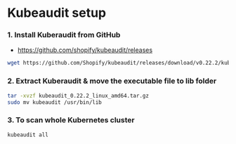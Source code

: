# Kubeaudit setup

### 1. Install Kuberaudit from GitHub

- https://github.com/shopify/kubeaudit/releases

```sh
wget https://github.com/Shopify/kubeaudit/releases/download/v0.22.2/kubeaudit_0.22.2_linux_amd64.tar.gz
```

### 2. Extract Kuberaudit & move the executable file to lib folder

```sh
tar -xvzf kubeaudit_0.22.2_linux_amd64.tar.gz
sudo mv kubeaudit /usr/bin/lib
```

### 3. To scan whole Kubernetes cluster

```sh
kubeaudit all
```